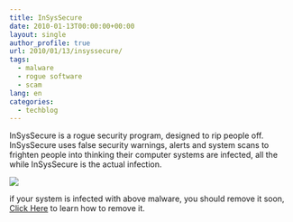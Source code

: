 ```yaml
---
title: InSysSecure
date: 2010-01-13T00:00:00+00:00
layout: single
author_profile: true
url: 2010/01/13/insyssecure/
tags:
  - malware
  - rogue software
  - scam
lang: en
categories: 
  - techblog
---
```

InSysSecure is a rogue security program, designed to rip people off. InSysSecure uses false security warnings, alerts and system scans to frighten people into thinking their computer systems are infected, all the while InSysSecure is the actual infection.

[![](http://4.bp.blogspot.com/_vaUVXcmC3OI/S00FylP-YZI/AAAAAAAAAm4/4Ed6AU8Qfho/s640/InSysSecure_GUI.jpg)](http://4.bp.blogspot.com/_vaUVXcmC3OI/S00FylP-YZI/AAAAAAAAAm4/4Ed6AU8Qfho/s1600-h/InSysSecure_GUI.jpg)

if your system is infected with above malware, you should remove it soon, [Click Here](/knowledge-base/malware/removal/) to learn how to remove it.